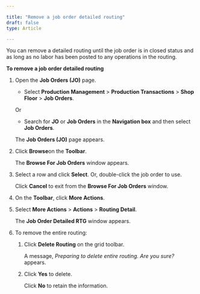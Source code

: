 ```yaml
---

title: "Remove a job order detailed routing"
draft: false
type: Article

---
```


You can remove a detailed routing until the job order is in closed status and as long as no labor has been posted to any operations in the routing.

**To remove a job order detailed routing**

1. Open the **Job Orders (JO)** page.

    - Select **Production Management** > **Production Transactions** > **Shop Floor** > **Job Orders**.

    Or

    - Search for **JO** or **Job Orders** in the **Navigation box** and then select **Job Orders**.

    The **Job Orders (JO)** page appears.

2. Click **Browse**on the **Toolbar**.

    The **Browse For Job Orders** window appears.

3. Select a row and click **Select**. Or, double-click the job order to use.

    Click **Cancel** to exit from the **Browse For Job Orders** window.

4. On the **Toolbar**, click **More Actions**.

5. Select **More Actions** > **Actions** > **Routing Detail**.

    The **Job Order Detailed RTG** window appears.

6. To remove the entire routing:

    1. Click **Delete Routing** on the grid toolbar.

        A message, *Preparing to delete entire routing. Are you sure?* appears.

    2. Click **Yes** to delete.

        Click **No** to retain the information.

​